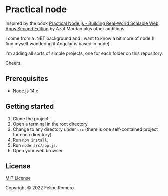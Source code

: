 # Practical node

Inspired by the book [Practical Node.js - Building Real-World Scalable Web Apps Second Edition][1] by Azat Mardan plus other additions.

I come from a .NET background and I want to know a bit more of node (I find myself wondering if Angular is based in node).

I'm adding all sorts of simple projects, one for each folder on this repository.

Cheers.

## Prerequisites

- Node.js 14.x

## Getting started

1. Clone the project.
1. Open a terminal in the root directory.
1. Change to any directory under `src` (there is one self-contained project for each directory).
1. Run `npm install`.
1. Run `node src/app.js`.
1. Open your web browser.

## License

[MIT License](./LICENSE)

Copyright &copy; 2022 Felipe Romero

[1]: https://link.springer.com/book/10.1007/978-1-4842-3039-8
